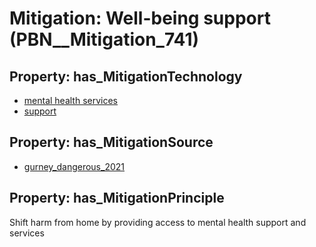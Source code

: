 # Mitigation: __Well-being support__ (PBN__Mitigation_741)

## Property: has_MitigationTechnology

* [mental health services](../Technology/PBN__Technology_1080)
* [support](../Technology/PBN__Technology_3422)

## Property: has_MitigationSource

* [gurney_dangerous_2021](../Article/PBN__Article_2)

## Property: has_MitigationPrinciple

Shift harm from home by providing access to mental health support and services

